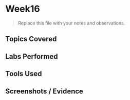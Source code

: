 # Week16

> Replace this file with your notes and observations.

## Topics Covered

## Labs Performed

## Tools Used

## Screenshots / Evidence
